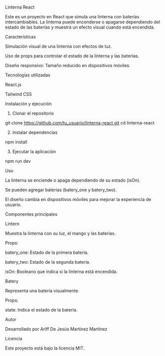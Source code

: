 
Linterna React

Este es un proyecto en React que simula una linterna con baterías intercambiables. La linterna puede encenderse o apagarse dependiendo del estado de las baterías y muestra un efecto visual cuando está encendida.

Características

Simulación visual de una linterna con efectos de luz.

Uso de props para controlar el estado de la linterna y las baterías.

Diseño responsivo: Tamaño reducido en dispositivos móviles.

Tecnologías utilizadas

React.js

Tailwind CSS

Instalación y ejecución

1. Clonar el repositorio

 git clone https://github.com/tu_usuario/linterna-react.git
 cd linterna-react

2. Instalar dependencias

 npm install

3. Ejecutar la aplicación

 npm run dev

Uso

La linterna se enciende o apaga dependiendo de su estado (isOn).

Se pueden agregar baterías (batery_one y batery_two).

El diseño cambia en dispositivos móviles para mejorar la experiencia de usuario.

Componentes principales

Lintern

Muestra la linterna con su luz, el mango y las baterías.

Props:

batery_one: Estado de la primera batería.

batery_two: Estado de la segunda batería.

isOn: Booleano que indica si la linterna está encendida.

Batery

Representa una batería visualmente.

Props:

state: Indica el estado de la batería.

Autor

Desarrollado por Ariff De Jesús Martínez Martínez

Licencia

Este proyecto está bajo la licencia MIT.